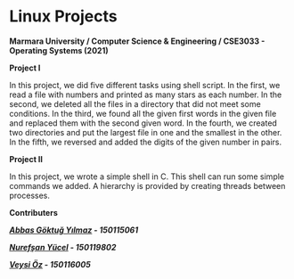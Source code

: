 # Linux Projects

<b>Marmara University / Computer Science & Engineering / CSE3033 - Operating Systems (2021)</b>

<b>Project I</b>

<p>In this project, we did five different tasks using shell script. In the first, we read a file with numbers and printed as many stars as each number. In the second, we deleted all the files in a directory that did not meet some conditions. In the third, we found all the given first words in the given file and replaced them with the second given word. In the fourth, we created two directories and put the largest file in one and the smallest in the other. In the fifth, we reversed and added the digits of the given number in pairs.</p>

<b>Project II</b>

<p>In this project, we wrote a simple shell in C. This shell can run some simple commands we added. A hierarchy is provided by creating threads between processes.</p>

<b>Contributers</b>

__*[Abbas Göktuğ Yılmaz](https://github.com/AGoktugylmz) - 150115061*__

__*[Nurefşan Yücel](https://github.com/NurefsanYucel) - 150119802*__

__*[Veysi Öz](https://github.com/veysioz) - 150116005*__
